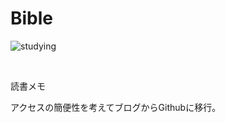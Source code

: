 Bible
======

![studying](https://41.media.tumblr.com/76ac10499bb313da36060ac512cf4f7b/tumblr_nw5c7aU6Kk1r38tr9o1_540.jpg)

<br>

読書メモ

アクセスの簡便性を考えてブログからGithubに移行。